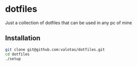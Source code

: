 # dotfiles
Just a collection of dotfiles that can be used in any pc of mine

## Installation

```sh
git clone git@github.com:valotas/dotfiles.git
cd dotfiles
./setup
```
